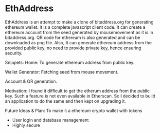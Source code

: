 # EthAddress
EthAddress is an attempt to make a clone of bitaddress.org for generating ethereum wallet. It is a complete javascript client code.
It can create a ethereum account from the seed generated by mousemovement as it is in bitaddress.org. QR code for ethereum is also generated and can be downloaded as png file.
Also, It can generate ethereum address from the provided public key, no need to provide private key, hence ensuring security.

Snippets:
Home: To generate ethereum address from public key.

Wallet Generator:
Fetching seed from mouse movement.

Account & QR generation.



Motivation:
I found it difficult to get the etherum address from the public key. Such a feature is not even available in 
Etherscan. So I decided to build an application to do the same and then kept on upgrading it.

Future Ideas & Plan:
To make it a ethereum crypto wallet with tokens
  - User login and database management
  - Highly secure

